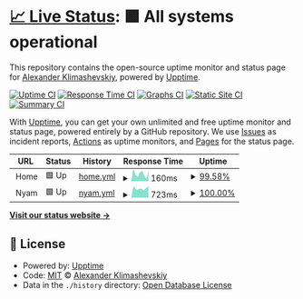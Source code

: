 # [📈 Live Status](https://AlexanderKlimashevskiy.github.io/upptime): <!--live status--> **🟩 All systems operational**

This repository contains the open-source uptime monitor and status page for [Alexander Klimashevskiy](https://AlexanderKlimashevskiy.github.io/upptime), powered by [Upptime](https://github.com/upptime/upptime).

[![Uptime CI](https://github.com/AlexanderKlimashevskiy/upptime/workflows/Uptime%20CI/badge.svg)](https://github.com/AlexanderKlimashevskiy/upptime/actions?query=workflow%3A%22Uptime+CI%22)
[![Response Time CI](https://github.com/AlexanderKlimashevskiy/upptime/workflows/Response%20Time%20CI/badge.svg)](https://github.com/AlexanderKlimashevskiy/upptime/actions?query=workflow%3A%22Response+Time+CI%22)
[![Graphs CI](https://github.com/AlexanderKlimashevskiy/upptime/workflows/Graphs%20CI/badge.svg)](https://github.com/AlexanderKlimashevskiy/upptime/actions?query=workflow%3A%22Graphs+CI%22)
[![Static Site CI](https://github.com/AlexanderKlimashevskiy/upptime/workflows/Static%20Site%20CI/badge.svg)](https://github.com/AlexanderKlimashevskiy/upptime/actions?query=workflow%3A%22Static+Site+CI%22)
[![Summary CI](https://github.com/AlexanderKlimashevskiy/upptime/workflows/Summary%20CI/badge.svg)](https://github.com/AlexanderKlimashevskiy/upptime/actions?query=workflow%3A%22Summary+CI%22)

With [Upptime](https://upptime.js.org), you can get your own unlimited and free uptime monitor and status page, powered entirely by a GitHub repository. We use [Issues](https://github.com/AlexanderKlimashevskiy/upptime/issues) as incident reports, [Actions](https://github.com/AlexanderKlimashevskiy/upptime/actions) as uptime monitors, and [Pages](https://AlexanderKlimashevskiy.github.io/upptime) for the status page.

<!--start: status pages-->
<!-- This summary is generated by Upptime (https://github.com/upptime/upptime) -->
<!-- Do not edit this manually, your changes will be overwritten -->
<!-- prettier-ignore -->
| URL | Status | History | Response Time | Uptime |
| --- | ------ | ------- | ------------- | ------ |
| <img alt="" src="https://icons.duckduckgo.com/ip3/null.ico" height="13"> Home | 🟩 Up | [home.yml](https://github.com/AlexanderKlimashevskiy/upptime/commits/HEAD/history/home.yml) | <details><summary><img alt="Response time graph" src="./graphs/home/response-time-week.png" height="20"> 160ms</summary><br><a href="https://AlexanderKlimashevskiy.github.io/upptime/history/home"><img alt="Response time 206" src="https://img.shields.io/endpoint?url=https%3A%2F%2Fraw.githubusercontent.com%2FAlexanderKlimashevskiy%2Fupptime%2FHEAD%2Fapi%2Fhome%2Fresponse-time.json"></a><br><a href="https://AlexanderKlimashevskiy.github.io/upptime/history/home"><img alt="24-hour response time 219" src="https://img.shields.io/endpoint?url=https%3A%2F%2Fraw.githubusercontent.com%2FAlexanderKlimashevskiy%2Fupptime%2FHEAD%2Fapi%2Fhome%2Fresponse-time-day.json"></a><br><a href="https://AlexanderKlimashevskiy.github.io/upptime/history/home"><img alt="7-day response time 160" src="https://img.shields.io/endpoint?url=https%3A%2F%2Fraw.githubusercontent.com%2FAlexanderKlimashevskiy%2Fupptime%2FHEAD%2Fapi%2Fhome%2Fresponse-time-week.json"></a><br><a href="https://AlexanderKlimashevskiy.github.io/upptime/history/home"><img alt="30-day response time 214" src="https://img.shields.io/endpoint?url=https%3A%2F%2Fraw.githubusercontent.com%2FAlexanderKlimashevskiy%2Fupptime%2FHEAD%2Fapi%2Fhome%2Fresponse-time-month.json"></a><br><a href="https://AlexanderKlimashevskiy.github.io/upptime/history/home"><img alt="1-year response time 199" src="https://img.shields.io/endpoint?url=https%3A%2F%2Fraw.githubusercontent.com%2FAlexanderKlimashevskiy%2Fupptime%2FHEAD%2Fapi%2Fhome%2Fresponse-time-year.json"></a></details> | <details><summary><a href="https://AlexanderKlimashevskiy.github.io/upptime/history/home">99.58%</a></summary><a href="https://AlexanderKlimashevskiy.github.io/upptime/history/home"><img alt="All-time uptime 98.25%" src="https://img.shields.io/endpoint?url=https%3A%2F%2Fraw.githubusercontent.com%2FAlexanderKlimashevskiy%2Fupptime%2FHEAD%2Fapi%2Fhome%2Fuptime.json"></a><br><a href="https://AlexanderKlimashevskiy.github.io/upptime/history/home"><img alt="24-hour uptime 100.00%" src="https://img.shields.io/endpoint?url=https%3A%2F%2Fraw.githubusercontent.com%2FAlexanderKlimashevskiy%2Fupptime%2FHEAD%2Fapi%2Fhome%2Fuptime-day.json"></a><br><a href="https://AlexanderKlimashevskiy.github.io/upptime/history/home"><img alt="7-day uptime 99.58%" src="https://img.shields.io/endpoint?url=https%3A%2F%2Fraw.githubusercontent.com%2FAlexanderKlimashevskiy%2Fupptime%2FHEAD%2Fapi%2Fhome%2Fuptime-week.json"></a><br><a href="https://AlexanderKlimashevskiy.github.io/upptime/history/home"><img alt="30-day uptime 99.35%" src="https://img.shields.io/endpoint?url=https%3A%2F%2Fraw.githubusercontent.com%2FAlexanderKlimashevskiy%2Fupptime%2FHEAD%2Fapi%2Fhome%2Fuptime-month.json"></a><br><a href="https://AlexanderKlimashevskiy.github.io/upptime/history/home"><img alt="1-year uptime 96.75%" src="https://img.shields.io/endpoint?url=https%3A%2F%2Fraw.githubusercontent.com%2FAlexanderKlimashevskiy%2Fupptime%2FHEAD%2Fapi%2Fhome%2Fuptime-year.json"></a></details>
| <img alt="" src="https://icons.duckduckgo.com/ip3/null.ico" height="13"> Nyam | 🟩 Up | [nyam.yml](https://github.com/AlexanderKlimashevskiy/upptime/commits/HEAD/history/nyam.yml) | <details><summary><img alt="Response time graph" src="./graphs/nyam/response-time-week.png" height="20"> 723ms</summary><br><a href="https://AlexanderKlimashevskiy.github.io/upptime/history/nyam"><img alt="Response time 1276" src="https://img.shields.io/endpoint?url=https%3A%2F%2Fraw.githubusercontent.com%2FAlexanderKlimashevskiy%2Fupptime%2FHEAD%2Fapi%2Fnyam%2Fresponse-time.json"></a><br><a href="https://AlexanderKlimashevskiy.github.io/upptime/history/nyam"><img alt="24-hour response time 883" src="https://img.shields.io/endpoint?url=https%3A%2F%2Fraw.githubusercontent.com%2FAlexanderKlimashevskiy%2Fupptime%2FHEAD%2Fapi%2Fnyam%2Fresponse-time-day.json"></a><br><a href="https://AlexanderKlimashevskiy.github.io/upptime/history/nyam"><img alt="7-day response time 723" src="https://img.shields.io/endpoint?url=https%3A%2F%2Fraw.githubusercontent.com%2FAlexanderKlimashevskiy%2Fupptime%2FHEAD%2Fapi%2Fnyam%2Fresponse-time-week.json"></a><br><a href="https://AlexanderKlimashevskiy.github.io/upptime/history/nyam"><img alt="30-day response time 1497" src="https://img.shields.io/endpoint?url=https%3A%2F%2Fraw.githubusercontent.com%2FAlexanderKlimashevskiy%2Fupptime%2FHEAD%2Fapi%2Fnyam%2Fresponse-time-month.json"></a><br><a href="https://AlexanderKlimashevskiy.github.io/upptime/history/nyam"><img alt="1-year response time 1285" src="https://img.shields.io/endpoint?url=https%3A%2F%2Fraw.githubusercontent.com%2FAlexanderKlimashevskiy%2Fupptime%2FHEAD%2Fapi%2Fnyam%2Fresponse-time-year.json"></a></details> | <details><summary><a href="https://AlexanderKlimashevskiy.github.io/upptime/history/nyam">100.00%</a></summary><a href="https://AlexanderKlimashevskiy.github.io/upptime/history/nyam"><img alt="All-time uptime 97.27%" src="https://img.shields.io/endpoint?url=https%3A%2F%2Fraw.githubusercontent.com%2FAlexanderKlimashevskiy%2Fupptime%2FHEAD%2Fapi%2Fnyam%2Fuptime.json"></a><br><a href="https://AlexanderKlimashevskiy.github.io/upptime/history/nyam"><img alt="24-hour uptime 100.00%" src="https://img.shields.io/endpoint?url=https%3A%2F%2Fraw.githubusercontent.com%2FAlexanderKlimashevskiy%2Fupptime%2FHEAD%2Fapi%2Fnyam%2Fuptime-day.json"></a><br><a href="https://AlexanderKlimashevskiy.github.io/upptime/history/nyam"><img alt="7-day uptime 100.00%" src="https://img.shields.io/endpoint?url=https%3A%2F%2Fraw.githubusercontent.com%2FAlexanderKlimashevskiy%2Fupptime%2FHEAD%2Fapi%2Fnyam%2Fuptime-week.json"></a><br><a href="https://AlexanderKlimashevskiy.github.io/upptime/history/nyam"><img alt="30-day uptime 98.71%" src="https://img.shields.io/endpoint?url=https%3A%2F%2Fraw.githubusercontent.com%2FAlexanderKlimashevskiy%2Fupptime%2FHEAD%2Fapi%2Fnyam%2Fuptime-month.json"></a><br><a href="https://AlexanderKlimashevskiy.github.io/upptime/history/nyam"><img alt="1-year uptime 99.43%" src="https://img.shields.io/endpoint?url=https%3A%2F%2Fraw.githubusercontent.com%2FAlexanderKlimashevskiy%2Fupptime%2FHEAD%2Fapi%2Fnyam%2Fuptime-year.json"></a></details>

<!--end: status pages-->

[**Visit our status website →**](https://AlexanderKlimashevskiy.github.io/upptime)

## 📄 License

- Powered by: [Upptime](https://github.com/upptime/upptime)
- Code: [MIT](./LICENSE) © [Alexander Klimashevskiy](https://AlexanderKlimashevskiy.github.io/upptime)
- Data in the `./history` directory: [Open Database License](https://opendatacommons.org/licenses/odbl/1-0/)
